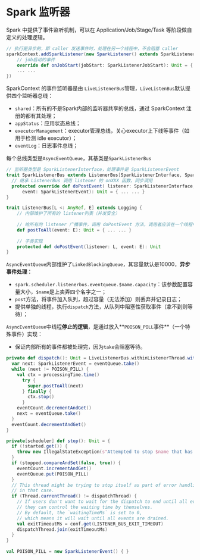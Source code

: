 # Spark 监听器

Spark 中提供了事件监听机制，可以在 Application/Job/Stage/Task 等阶段做自定义的处理逻辑。

```scala
// 执行是异步的，即 caller 发送事件时，处理在另一个线程中，不会阻塞 caller
sparkContext.addSparkListener(new SparkListener() extends SparkListenerInterface {
	// job启动的事件
	override def onJobStart(jobStart: SparkListenerJobStart): Unit = { }
    ... ...
})
```

SparkContext 的事件监听器是由 `LiveListenerBus`管理，`LiveListenBus`默认提供四个监听器总线：

- `shared`：所有的不是Spark内部的监听器共享的总线，通过 SparkContext 注册的都有其处理；
- `appStatus`：应用状态总线；
- `executorManagement`：executor管理总线，关心executor上下线等事件（如用于检测 idle executor）；
- `eventLog`：日志事件总线；

每个总线类型是`AsyncEventQueue`，其基类是`SparkListenerBus`

```scala
// 监听器类型是 SparkListenerInterface，处理事件是 SparkListenerEvent
trait SparkListenerBus extends ListenerBus[SparkListenerInterface, SparkListenerEvent] {
  // 继承 ListenerBus 调用 listener 的 onXXX 函数，同步调用
  protected override def doPostEvent( listener: SparkListenerInterface,
      event: SparkListenerEvent): Unit = { ... ... }
}

trait ListenerBus[L <: AnyRef, E] extends Logging {
    // 内部维护了所有的 listener列表（并发安全）
    
    // 给所有的 listener 广播事件，调用 doPostEvent 方法，调用者应该在一个线程中
    def postToAll(event: E): Unit = { ... ... }
    
    // 子类实现
	protected def doPostEvent(listener: L, event: E): Unit
}
```

`AsyncEventQueue`内部维护了`LinkedBlockingQueue`，其容量默认是10000，**异步事件处理**：

- `spark.scheduler.listenerbus.eventqueue.$name.capacity`：该参数配置容量大小，`$name`是上卖弄四个名字之一；
- `post`方法，将事件加入队列，超过容量（无法添加）则丢弃并记录日志；
- 提供单独的线程，执行`dispatch`方法，从队列中阻塞性获取事件（拿不到则等待）；

`AsyncEventQueue`中线程**停止的逻辑**，是通过放入**`POISON_PILL`事件**（一个特殊事件）实现：

- 保证内部所有的事件都被处理完，因为`take`会阻塞等待。

```scala
private def dispatch(): Unit = LiveListenerBus.withinListenerThread.withValue(true) {
  var next: SparkListenerEvent = eventQueue.take()
  while (next != POISON_PILL) {
    val ctx = processingTime.time()
      try {
        super.postToAll(next)
      } finally {
        ctx.stop()
      }
    eventCount.decrementAndGet()
    next = eventQueue.take()
  }
  eventCount.decrementAndGet()
}

private[scheduler] def stop(): Unit = {
  if (!started.get()) {
    throw new IllegalStateException(s"Attempted to stop $name that has not yet started!")
  }
  if (stopped.compareAndSet(false, true)) {
    eventCount.incrementAndGet()
    eventQueue.put(POISON_PILL)
  }
  // This thread might be trying to stop itself as part of error handling -- we can't join
  // in that case.
  if (Thread.currentThread() != dispatchThread) {
    // If users don't want to wait for the dispatch to end until all events are drained,
    // they can control the waiting time by themselves.
    // By default, the `waitingTimeMs` is set to 0,
    // which means it will wait until all events are drained.
    val exitTimeoutMs = conf.get(LISTENER_BUS_EXIT_TIMEOUT)
    dispatchThread.join(exitTimeoutMs)
  }
}
  
val POISON_PILL = new SparkListenerEvent() { }
```

